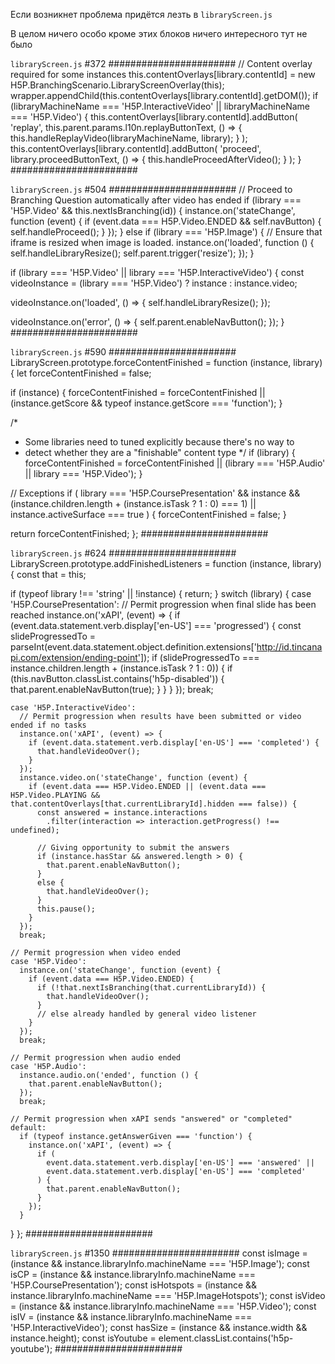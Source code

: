 Если возникнет проблема придётся лезть в `libraryScreen.js`

В целом ничего особо кроме этих блоков ничего интересного тут не было



`libraryScreen.js` #372
#######################
// Content overlay required for some instances
this.contentOverlays[library.contentId] = new H5P.BranchingScenario.LibraryScreenOverlay(this);
wrapper.appendChild(this.contentOverlays[library.contentId].getDOM());
if (libraryMachineName === 'H5P.InteractiveVideo' || libraryMachineName === 'H5P.Video') {
  this.contentOverlays[library.contentId].addButton(
    'replay',
    this.parent.params.l10n.replayButtonText,
    () => {
      this.handleReplayVideo(libraryMachineName, library);
    }
  );
  this.contentOverlays[library.contentId].addButton(
    'proceed',
    library.proceedButtonText,
    () => {
      this.handleProceedAfterVideo();
    }
  );
}
#######################

`libraryScreen.js` #504
#######################
// Proceed to Branching Question automatically after video has ended
if (library === 'H5P.Video' && this.nextIsBranching(id)) {
  instance.on('stateChange', function (event) {
    if (event.data === H5P.Video.ENDED && self.navButton) {
      self.handleProceed();
    }
  });
}
else if (library === 'H5P.Image') {
  // Ensure that iframe is resized when image is loaded.
  instance.on('loaded', function () {
    self.handleLibraryResize();
    self.parent.trigger('resize');
  });
}

if (library === 'H5P.Video' || library === 'H5P.InteractiveVideo') {
  const videoInstance = (library === 'H5P.Video') ? instance : instance.video;

  videoInstance.on('loaded', () => {
    self.handleLibraryResize();
  });

  videoInstance.on('error', () => {
    self.parent.enableNavButton();
  });
}
#######################

`libraryScreen.js` #590
#######################
LibraryScreen.prototype.forceContentFinished = function (instance, library) {
  let forceContentFinished = false;

  if (instance) {
    forceContentFinished = forceContentFinished || (instance.getScore && typeof instance.getScore === 'function');
  }

  /*
   * Some libraries need to tuned explicitly because there's no way to
   * detect whether they are a "finishable" content type
   */
  if (library) {
    forceContentFinished = forceContentFinished || (library === 'H5P.Audio' || library === 'H5P.Video');
  }

  // Exceptions
  if (
    library === 'H5P.CoursePresentation' &&
    instance &&
    (instance.children.length + (instance.isTask ? 1 : 0) === 1) ||
    instance.activeSurface === true
  ) {
    forceContentFinished = false;
  }

  return forceContentFinished;
};
#######################

`libraryScreen.js` #624
#######################
LibraryScreen.prototype.addFinishedListeners = function (instance, library) {
  const that = this;

  if (typeof library !== 'string' || !instance) {
    return;
  }
  switch (library) {
    case 'H5P.CoursePresentation':
      // Permit progression when final slide has been reached
      instance.on('xAPI', (event) => {
        if (event.data.statement.verb.display['en-US'] === 'progressed') {
          const slideProgressedTo = parseInt(event.data.statement.object.definition.extensions['http://id.tincanapi.com/extension/ending-point']);
          if (slideProgressedTo === instance.children.length + (instance.isTask ? 1 : 0)) {
            if (this.navButton.classList.contains('h5p-disabled')) {
              that.parent.enableNavButton(true);
            }
          }
        }
      });
      break;

    case 'H5P.InteractiveVideo':
      // Permit progression when results have been submitted or video ended if no tasks
      instance.on('xAPI', (event) => {
        if (event.data.statement.verb.display['en-US'] === 'completed') {
          that.handleVideoOver();
        }
      });
      instance.video.on('stateChange', function (event) {
        if (event.data === H5P.Video.ENDED || (event.data === H5P.Video.PLAYING && that.contentOverlays[that.currentLibraryId].hidden === false)) {
          const answered = instance.interactions
            .filter(interaction => interaction.getProgress() !== undefined);

          // Giving opportunity to submit the answers
          if (instance.hasStar && answered.length > 0) {
            that.parent.enableNavButton();
          }
          else {
            that.handleVideoOver();
          }
          this.pause();
        }
      });
      break;

    // Permit progression when video ended
    case 'H5P.Video':
      instance.on('stateChange', function (event) {
        if (event.data === H5P.Video.ENDED) {
          if (!that.nextIsBranching(that.currentLibraryId)) {
            that.handleVideoOver();
          }
          // else already handled by general video listener
        }
      });
      break;

    // Permit progression when audio ended
    case 'H5P.Audio':
      instance.audio.on('ended', function () {
        that.parent.enableNavButton();
      });
      break;

    // Permit progression when xAPI sends "answered" or "completed"
    default:
      if (typeof instance.getAnswerGiven === 'function') {
        instance.on('xAPI', (event) => {
          if (
            event.data.statement.verb.display['en-US'] === 'answered' ||
            event.data.statement.verb.display['en-US'] === 'completed'
          ) {
            that.parent.enableNavButton();
          }
        });
      }
  }
};
#######################

`libraryScreen.js` #1350
#######################
const isImage = (instance && instance.libraryInfo.machineName === 'H5P.Image');
const isCP = (instance && instance.libraryInfo.machineName === 'H5P.CoursePresentation');
const isHotspots = (instance && instance.libraryInfo.machineName === 'H5P.ImageHotspots');
const isVideo = (instance && instance.libraryInfo.machineName === 'H5P.Video');
const isIV = (instance && instance.libraryInfo.machineName === 'H5P.InteractiveVideo');
const hasSize = (instance && instance.width && instance.height);
const isYoutube = element.classList.contains('h5p-youtube');
#######################
